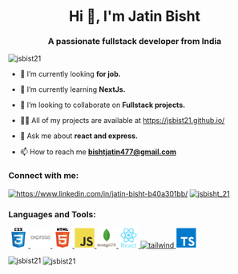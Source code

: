 <h1 align="center">Hi 👋, I'm Jatin Bisht</h1>
<h3 align="center">A passionate fullstack developer from India</h3>

<p align="left"> <img src="https://komarev.com/ghpvc/?username=jsbist21&label=Profile%20views&color=0e75b6&style=flat" alt="jsbist21" /> </p>

- 🔭 I’m currently looking **for job.**

- 🌱 I’m currently learning **NextJs.**

- 👯 I’m looking to collaborate on **Fullstack projects.**

- 👨‍💻 All of my projects are available at https://jsbist21.github.io/

- 💬 Ask me about **react and express.**

- 📫 How to reach me **bishtjatin477@gmail.com**

<h3 align="left">Connect with me:</h3>
<p align="left">
<a href="https://www.linkedin.com/in/jatin-bisht-b40a301bb/" target="blank"><img align="center" src="https://raw.githubusercontent.com/rahuldkjain/github-profile-readme-generator/master/src/images/icons/Social/linked-in-alt.svg" alt="https://www.linkedin.com/in/jatin-bisht-b40a301bb/" height="30" width="40" /></a>
<a href="https://instagram.com/jsbisht_21" target="blank"><img align="center" src="https://raw.githubusercontent.com/rahuldkjain/github-profile-readme-generator/master/src/images/icons/Social/instagram.svg" alt="jsbisht_21" height="30" width="40" /></a>
</p>

<h3 align="left">Languages and Tools:</h3>
<p align="left"> <a href="https://www.w3schools.com/css/" target="_blank" rel="noreferrer"> <img src="https://raw.githubusercontent.com/devicons/devicon/master/icons/css3/css3-original-wordmark.svg" alt="css3" width="40" height="40"/> </a> <a href="https://expressjs.com" target="_blank" rel="noreferrer"> <img src="https://raw.githubusercontent.com/devicons/devicon/master/icons/express/express-original-wordmark.svg" alt="express" width="40" height="40"/> </a> <a href="https://www.w3.org/html/" target="_blank" rel="noreferrer"> <img src="https://raw.githubusercontent.com/devicons/devicon/master/icons/html5/html5-original-wordmark.svg" alt="html5" width="40" height="40"/> </a> <a href="https://developer.mozilla.org/en-US/docs/Web/JavaScript" target="_blank" rel="noreferrer"> <img src="https://raw.githubusercontent.com/devicons/devicon/master/icons/javascript/javascript-original.svg" alt="javascript" width="40" height="40"/> </a> <a href="https://www.mongodb.com/" target="_blank" rel="noreferrer"> <img src="https://raw.githubusercontent.com/devicons/devicon/master/icons/mongodb/mongodb-original-wordmark.svg" alt="mongodb" width="40" height="40"/> </a> <a href="https://reactjs.org/" target="_blank" rel="noreferrer"> <img src="https://raw.githubusercontent.com/devicons/devicon/master/icons/react/react-original-wordmark.svg" alt="react" width="40" height="40"/> </a> <a href="https://tailwindcss.com/" target="_blank" rel="noreferrer"> <img src="https://www.vectorlogo.zone/logos/tailwindcss/tailwindcss-icon.svg" alt="tailwind" width="40" height="40"/> </a> <a href="https://www.typescriptlang.org/" target="_blank" rel="noreferrer"> <img src="https://raw.githubusercontent.com/devicons/devicon/master/icons/typescript/typescript-original.svg" alt="typescript" width="40" height="40"/> </a> </p>

<p><img align="left" src="https://github-readme-stats.vercel.app/api/top-langs?username=jsbist21&show_icons=true&locale=en&layout=compact" alt="jsbist21" /></p>

<p>&nbsp;<img align="center" src="https://github-readme-stats.vercel.app/api?username=jsbist21&show_icons=true&locale=en" alt="jsbist21" /></p>
